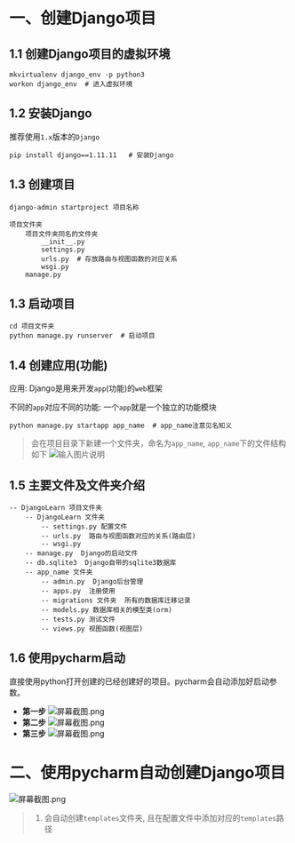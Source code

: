 

# 一、创建Django项目
## 1.1 创建Django项目的虚拟环境
```shell
mkvirtualenv django_env -p python3
workon django_env  # 进入虚拟环境
```
## 1.2 安装Django
推荐使用`1.x`版本的`Django`
```shell
pip install django==1.11.11   # 安装Django
```
## 1.3 创建项目
```shell
django-admin startproject 项目名称
```
```
项目文件夹
    项目文件夹同名的文件夹
        __init__.py
        settings.py
        urls.py  # 存放路由与视图函数的对应关系
        wsgi.py
    manage.py
```
## 1.3 启动项目
```shell
cd 项目文件夹
python manage.py runserver  # 启动项目
```
## 1.4 创建应用(功能)
应用: Django是用来开发`app`(功能)的`web`框架

不同的`app`对应不同的功能: 一个`app`就是一个独立的功能模块

```shell
python manage.py startapp app_name  # app_name注意见名知义
```
> 会在项目目录下新建一个文件夹，命名为`app_name`, `app_name`下的文件结构如下
![输入图片说明](https://images.gitee.com/uploads/images/2020/1207/231749_56b17718_7841459.png "屏幕截图.png")


## 1.5 主要文件及文件夹介绍
```
-- DjangoLearn 项目文件夹
    -- DjangoLearn 文件夹
        -- settings.py 配置文件
        -- urls.py  路由与视图函数对应的关系(路由层)
        -- wsgi.py
    -- manage.py  Django的启动文件
    -- db.sqlite3  Django自带的sqlite3数据库
    -- app_name 文件夹
        -- admin.py  Django后台管理
        -- apps.py  注册使用
        -- migrations 文件夹  所有的数据库迁移记录
        -- models.py 数据库相关的模型类(orm)
        -- tests.py 测试文件
        -- views.py 视图函数(视图层)
```

## 1.6 使用pycharm启动
直接使用python打开创建的已经创建好的项目。pycharm会自动添加好启动参数。

* **第一步**
![](https://images.gitee.com/uploads/images/2020/1207/233949_5c0a279f_7841459.png "屏幕截图.png")
* **第二步**
![](https://images.gitee.com/uploads/images/2020/1207/234214_ec42a00e_7841459.png "屏幕截图.png")
* **第三步**
![](https://images.gitee.com/uploads/images/2020/1207/234249_b8871761_7841459.png "屏幕截图.png")


# 二、使用pycharm自动创建Django项目
![](https://images.gitee.com/uploads/images/2020/1207/234422_56bef2d6_7841459.png "屏幕截图.png")
> 1. 会自动创建`templates`文件夹, 且在配置文件中添加对应的`templates`路径






